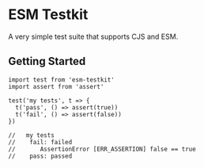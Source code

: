 # ESM Testkit

A very simple test suite that supports CJS and ESM.

## Getting Started

```
import test from 'esm-testkit'
import assert from 'assert'

test('my tests', t => {
  t('pass', () => assert(true))
  t('fail', () => assert(false))
})

//   my tests
//    fail: failed
//       AssertionError [ERR_ASSERTION] false == true
//    pass: passed
```

